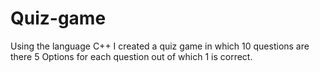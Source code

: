 # Quiz-game
Using the language C++ I created a quiz game in which 10 questions are there 5 Options for each question out of which 1 is correct.
